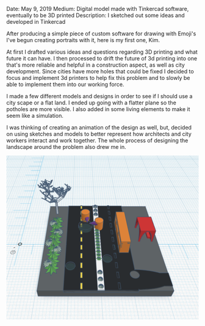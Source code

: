 

Date: May 9, 2019
Medium: Digital model made with Tinkercad software, eventually to be 3D printed
Description: I sketched out some ideas and developed in Tinkercad

After producing a simple piece of custom software for drawing with Emoji's I've begun creating portraits with it, here is my first one, Kim.


At first I drafted various ideas and questions regarding 3D printing and what future it can have. I then processed to drift the future of 3d printing into one that's more reliable and helpful in a construction aspect, as well as city development. Since cities have more holes that could be fixed I decided to focus and implement 3d printers to help fix this problem and to slowly be able to implement them into our working force.

I made a few different models and designs in order to see if I should use a city scape or a flat land. I ended up going with a flatter plane so the potholes are more visible. I also added in some living elements to make it seem like a simulation.

I was thinking of creating an animation of the design as well, but, decided on using sketches and models to better represent how architects and city workers interact and work together. The whole process of designing the landscape around the problem also drew me in.


 ![In_progress](images/In_progress.png)
